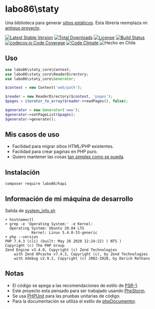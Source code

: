 labo86\staty
========
Una biblioteca para generar [sitios estáticos](https://en.wikipedia.org/wiki/Static_web_page).
Esta librería reemplaza mi [antiguo proyecto](https://github.com/labo86/static_generator).

[![Latest Stable Version](https://poser.pugx.org/labo86/staty/v/stable)](https://packagist.org/packages/labo86/staty)
[![Total Downloads](https://poser.pugx.org/labo86/staty/downloads)](https://packagist.org/packages/labo86/staty)
[![License](https://poser.pugx.org/labo86/staty/license)](https://packagist.org/packages/labo86/staty)
[![Build Status](https://travis-ci.org/labo86/staty.svg?branch=master)](https://travis-ci.org/labo86/staty)
[![codecov.io Code Coverage](https://codecov.io/gh/labo86/staty/branch/master/graph/badge.svg)](https://codecov.io/github/labo86/staty?branch=master)
[![Code Climate](https://codeclimate.com/github/labo86/staty/badges/gpa.svg)](https://codeclimate.com/github/labo86/staty)
![Hecho en Chile](https://img.shields.io/badge/country-Chile-red)

## Uso
```php
use labo86\staty_core\Context;
use labo86\staty_core\ReaderDirectory;
use labo86\staty_core\Generator;

$context = new Context('web/path');

$reader = new ReaderDirectory($context, 'pages');
$pages = iterator_to_array($reader->readPages(), false);

$generator = new Generator('www');
$generator->setPageList($pages);
$generator->generate();
```

## Mis casos de uso

 * Facilidad para migrar sitios HTML/PHP existentes.
 * Facilidad para crear paginas en PHP puro.
 * Quiero mantener las cosas [tan simples como se pueda](https://en.wikipedia.org/wiki/KISS_principle).  


## Instalación
```
composer require labo86/hapi
```

## Información de mi máquina de desarrollo
Salida de [system_info.sh](https://github.com/labo86/staty/blob/master/scripts/system_info.sh)
```
+ hostnamectl
+ grep -e 'Operating System:' -e Kernel:
  Operating System: Ubuntu 20.04 LTS
            Kernel: Linux 5.4.0-33-generic
+ php --version
PHP 7.4.3 (cli) (built: May 26 2020 12:24:22) ( NTS )
Copyright (c) The PHP Group
Zend Engine v3.4.0, Copyright (c) Zend Technologies
    with Zend OPcache v7.4.3, Copyright (c), by Zend Technologies
    with Xdebug v2.9.2, Copyright (c) 2002-2020, by Derick Rethans
```

## Notas
  - El código se apega a las recomendaciones de estilo de [PSR-1](https://github.com/php-fig/fig-standards/blob/master/accepted/PSR-1-basic-coding-standard.md).
  - Este proyecto esta pensado para ser trabajado usando [PhpStorm](https://www.jetbrains.com/phpstorm).
  - Se usa [PHPUnit](https://phpunit.de/) para las pruebas unitarias de código.
  - Para la documentación se utiliza el estilo de [phpDocumentor](http://docs.phpdoc.org/references/phpdoc/basic-syntax.html). 

